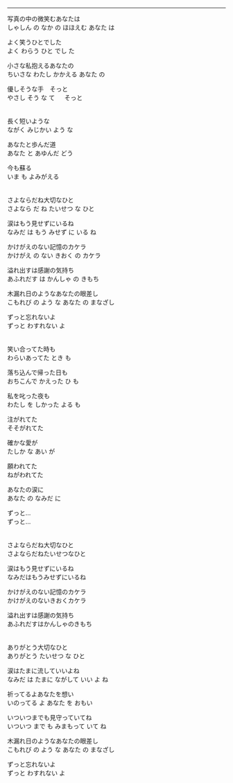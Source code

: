 
---

写真の中の微笑むあなたは \
しゃしん の なか の ほほえむ あなた は

よく笑うひとでした \
よく わらう ひと でし た

小さな私抱えるあなたの \
ちいさな わたし かかえる あなた の

優しそうな手　そっと \
やさし そう な て 　 そっと
\
\
\
長く短いような \
ながく みじかい よう な 

あなたと歩んだ道 \
あなた と あゆんだ どう 

今も蘇る \
いま も よみがえる
\
\
\
さよならだね大切なひと\
さよなら だ ね たいせつ な ひと

涙はもう見せずにいるね \
なみだ は もう みせず に いる ね

かけがえのない記憶のカケラ \
かけがえ の ない きおく の カケラ

溢れ出すは感謝の気持ち \
あふれだす は かんしゃ の きもち

木漏れ日のようなあなたの眼差し\
こもれび の よう な あなた の まなざし

ずっと忘れないよ \
ずっと わすれない よ 
\
\
\
笑い合ってた時も\
わらいあってた とき も

落ち込んで帰った日も \
おちこんで かえった ひ も

私を叱った夜も \
わたし を しかった よる も

注がれてた \
そそがれてた

確かな愛が \
たしか な あい が

願われてた \
ねがわれてた

あなたの涙に \
あなた の なみだ に

ずっと… \
ずっと… 
\
\
\
さよならだね大切なひと \
さよならだねたいせつなひと 

涙はもう見せずにいるね \
なみだはもうみせずにいるね 

かけがえのない記憶のカケラ \
かけがえのないきおくカケラ 

溢れ出すは感謝の気持ち \
あふれだすはかんしゃのきもち 
\
\
\
ありがとう大切なひと \
ありがとう たいせつ な ひと 

涙はたまに流していいよね \
なみだ は たまに ながして いい よ ね 

祈ってるよあなたを想い \
いのってる よ あなた を おもい 

いついつまでも見守っていてね \
いついつ まで も みまもって いて ね

木漏れ日のようなあなたの眼差し \
こもれび の よう な あなた の まなざし

ずっと忘れないよ \
ずっと わすれない よ
 